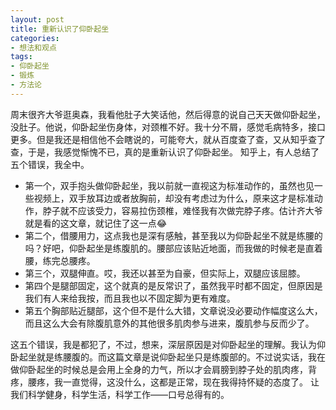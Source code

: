 ```yaml
---
layout: post
title: 重新认识了仰卧起坐
categories:
- 想法和观点
tags:
- 仰卧起坐
- 锻炼
- 方法论
---
```


周末很齐大爷逛奥森，我看他肚子大笑话他，然后得意的说自己天天做仰卧起坐，没肚子。他说，仰卧起坐伤身体，对颈椎不好。我十分不屑，感觉毛病特多，接口更多。但是我还是相信他不会瞎说的，可能夸大，就从百度查了查，又从知乎查了查，于是，我感觉惭愧不已，真的是重新认识了仰卧起坐。
知乎上，有人总结了五个错误，我全中。

* 第一个，双手抱头做仰卧起坐，我以前就一直视这为标准动作的，虽然也见一些视频上，双手放耳边或者放胸前，却没有考虑过为什么，原来这才是标准动作，脖子就不应该受力，容易拉伤颈椎，难怪我有次做完脖子疼。估计齐大爷就是看的这文章，就记住了这一点😂
* 第二个，借腰用力，这点我也是深有感触，甚至我以为仰卧起坐不就是练腰的吗？好吧，仰卧起坐是练腹肌的。腰部应该贴近地面，而我做的时候老是直着腰，练完总腰疼。
* 第三个，双腿伸直。哎，我还以甚至为自豪，但实际上，双腿应该屈膝。
* 第四个是腿部固定，这个就真的是反常识了，虽然我平时都不固定，但原因是我们有人来给我按，而且我也以不固定脚为更有难度。
* 第五个胸部贴近腿部，这个但不是什么大错，文章说没必要动作幅度这么大，而且这么大会有除腹肌意外的其他很多肌肉参与进来，腹肌参与反而少了。

这五个错误，我是都犯了，不过，想来，深层原因是对仰卧起坐的理解。我认为仰卧起坐就是练腰腹的。而这篇文章是说仰卧起坐只是练腹部的。不过说实话，我在做仰卧起坐的时候总是会用上全身的力气，所以才会肩膀到脖子处的肌肉疼，背疼，腰疼，我一直觉得，这没什么，这都是正常，现在我得持怀疑的态度了。
让我们科学健身，科学生活，科学工作——口号总得有的。